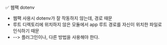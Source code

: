 ✅ 웹팩 dotenv
* 웹팩 사용시 dotenv가 잘 작동하지 않는데, 경로 때문
* 루트 디렉토리에 위치하지 않은 모듈에서 app 루트 경로를 자신이 위치한 파일로 인식하기 때문
* --> 플러그인이나, 다른 방법을 사용해야 한다.